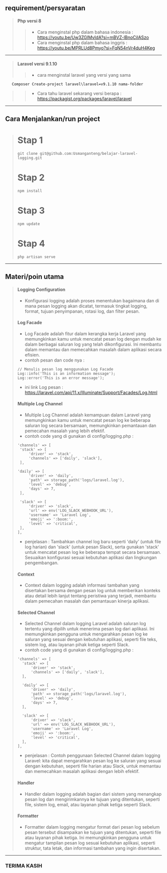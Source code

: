<b>requirement/persyaratan</b>
---
> #### Php versi 8
>> - Cara menginstal php dalam bahasa indonesia : https://youtu.be/Uw3ZGIMvIdA?si=mBVZ-lBnoCilASzo
>>- Cara menginstal php dalam bahasa inggris : https://youtu.be/MPRLUd8Pmyo?si=FqN54nVr4duH4Keg
---
> #### Laravel versi 9.1.10
>> - cara menginstal laravel yang versi yang sama 
```
   Composer Create-project laravel\laravel=v9.1.10 nama-folder
```
>> - Cara tahu laravel sekarang versi berapa : https://packagist.org/packages/laravel/laravel
---
<b>Cara Menjalankan/run project</b>
---
> # Stap 1
> ```
> git clone git@github.com:Usmanganteng/belajar-laravel-logging.git
> ```
> # Stap 2
> ```
> npm install
> ```
> # Stap 3
> ```
> npm update
> ```
> # Stap 4
> ```
> php artisan serve
> ```
---
<b>Materi/poin utama</b>
---
> #### Logging Configuration
> - Konfigurasi logging adalah proses menentukan bagaimana dan di mana pesan logging akan dicatat, termasuk tingkat logging, format, tujuan penyimpanan, rotasi log, dan filter pesan.
>
> #### Log Facade
> - Log Facade adalah fitur dalam kerangka kerja Laravel yang memungkinkan kamu untuk mencatat pesan log dengan mudah ke dalam berbagai saluran log yang telah dikonfigurasi. Ini membantu dalam memantau dan memecahkan masalah dalam aplikasi secara efisien.
> - contoh pesan dan code nya :
> ```
> // Menulis pesan log menggunakan Log Facade
> Log::info('This is an information message');
> Log::error('This is an error message');
> ```
> - ini link Log pesan : https://laravel.com/api/11.x/Illuminate/Support/Facades/Log.html
> #### Multiple Log Channel
> - Multiple Log Channel adalah kemampuan dalam Laravel yang memungkinkan kamu untuk mencatat pesan log ke beberapa saluran log secara bersamaan, memungkinkan pemantauan dan pemecahan masalah yang lebih efektif.
> - contoh code yang di gunakan di config/logging.php :
>  ```
>  'channels' => [
>   'stack' => [
>       'driver' => 'stack',
>       'channels' => ['daily', 'slack'],
>   ],
>  
>  'daily' => [
>       'driver' => 'daily',
>       'path' => storage_path('logs/laravel.log'),
>       'level' => 'debug',
>       'days' => 7,
>   ],
>
>   'slack' => [
>       'driver' => 'slack',
>       'url' => env('LOG_SLACK_WEBHOOK_URL'),
>       'username' => 'Laravel Log',
>       'emoji' => ':boom:',
>       'level' => 'critical',
>   ],
> ],
>  ```
> - penjelasan : Tambahkan channel log baru seperti 'daily' (untuk file log harian) dan 'slack' (untuk pesan Slack), serta gunakan 'stack' untuk mencatat pesan log ke beberapa tempat secara bersamaan. Sesuaikan konfigurasi sesuai kebutuhan aplikasi dan lingkungan pengembangan.
> #### Context
> - Context dalam logging adalah informasi tambahan yang disertakan bersama dengan pesan log untuk memberikan konteks atau detail lebih lanjut tentang peristiwa yang terjadi, membantu dalam pemecahan masalah dan pemantauan kinerja aplikasi.
> ####  Selected Channel
> - Selected Channel dalam logging Laravel adalah saluran log tertentu yang dipilih untuk menerima pesan log dari aplikasi. Ini memungkinkan pengguna untuk mengarahkan pesan log ke saluran yang sesuai dengan kebutuhan aplikasi, seperti file teks, sistem log, atau layanan pihak ketiga seperti Slack.
> - contoh code yang di gunakan di config/logging.php :
> ```
> 'channels' => [
>   'stack' => [
>       'driver' => 'stack',
>       'channels' => ['daily', 'slack'],
>   ],
>
>   'daily' => [
>       'driver' => 'daily',
>       'path' => storage_path('logs/laravel.log'),
>       'level' => 'debug',
>       'days' => 7,
>   ],
>
>   'slack' => [
>       'driver' => 'slack',
>       'url' => env('LOG_SLACK_WEBHOOK_URL'),
>       'username' => 'Laravel Log',
>       'emoji' => ':boom:',
>       'level' => 'critical',
>   ],
> ],
> ```
> - penjelasan : Contoh penggunaan Selected Channel dalam logging Laravel: kita dapat mengarahkan pesan log ke saluran yang sesuai dengan kebutuhan, seperti file harian atau Slack, untuk memantau dan memecahkan masalah aplikasi dengan lebih efektif.
> #### Handler
> - Handler dalam logging adalah bagian dari sistem yang menangkap pesan log dan mengirimkannya ke tujuan yang ditentukan, seperti file, sistem log, email, atau layanan pihak ketiga seperti Slack.
> #### Formatter
> - Formatter dalam logging mengatur format dari pesan log sebelum pesan tersebut disampaikan ke tujuan yang ditentukan, seperti file atau layanan pihak ketiga. Ini memungkinkan pengguna untuk mengatur tampilan pesan log sesuai kebutuhan aplikasi, seperti struktur, tata letak, dan informasi tambahan yang ingin disertakan.
---
  <b align = "center"><h3>TERIMA KASIH</h3></b>
